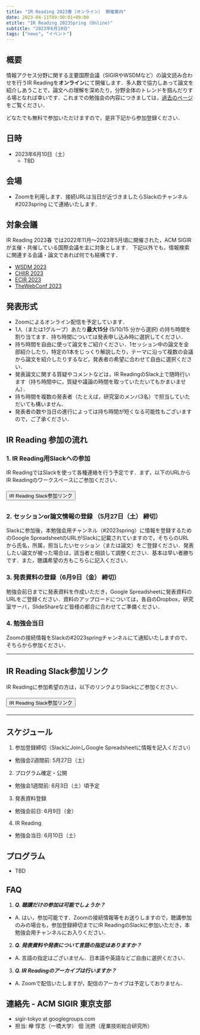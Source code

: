 ```yaml
---
title: "IR Reading 2023春（オンライン） 開催案内"
date: 2023-04-11T09:50:01+09:00
etitle: "IR Reading 2023Spring (Online)"
subtitle: "2023年6月10日"
tags: ["news", "イベント"]
---
```


## 概要
情報アクセス分野に関する主要国際会議（SIGIRやWSDMなど）の論文読み合わせを行うIR Readingを**オンライン**にて開催します．多人数で協力しあって論文を紹介しあうことで，論文への理解を深めたり，分野全体のトレンドを掴んだりする場となれば幸いです．これまでの勉強会の内容につきましては，[過去のページ](https://sigir.jp/post/2022-11-12-irreading_2022fall/)をご覧ください．

どなたでも無料で参加いただけますので，是非下記から参加登録ください．

## 日時
- 2023年6月10日（土）
  - TBD
  <!--
  - 13:00 - 16:45 [プログラム](#program)
  - 参加者数により，開始時刻，終了時刻など変更する予定があります．
  -->

## 会場
- Zoomを利用します．接続URLは当日が近づきましたらSlackのチャンネル #2023spring にて連絡いたします．

## 対象会議
IR Reading 2023春 では2022年11月〜2023年5月頃に開催された，ACM SIGIRが主催・共催している国際会議を主に対象とします．
下記以外でも，情報検索に関連する会議・論文であれば何でも結構です．

<!-- - [CIKM 2021](https://www.cikm2021.org/) -->
- [WSDM 2023](https://www.wsdm-conference.org/2023/)
- [CHIIR 2023](https://sigir.org/chiir2023/)
- [ECIR 2023](https://ecir2023.org/)
- [TheWebConf 2023](https://www2023.thewebconf.org/)

## 発表形式
- Zoomによるオンライン配信を予定しています．
- 1人（または1グループ）あたり**最大15分** (5/10/15 分から選択) の持ち時間を割り当てます．持ち時間については発表申し込み時に選択してください．
- 持ち時間を自由に使って論文をご紹介ください．1セッション中の論文を全部紹介したり，特定の1本をじっくり解説したり，テーマに沿って複数の会議から論文を紹介したりするなど，発表者の希望に合わせて自由に選択ください．
- 発表論文に関する質疑やコメントなどは，IR ReadingのSlack上で随時行います（持ち時間中に，質疑や議論の時間を取っていただいてもかまいません）．
- 持ち時間を複数の発表者（たとえば，研究室のメンバ3名）で担当していただいても構いません．
- 発表者の数や当日の進行によっては持ち時間が短くなる可能性もございますので，ご了承ください．

## IR Reading 参加の流れ

### 1. IR Reading用Slackへの参加
IR ReadingではSlackを使って各種連絡を行う予定です．まず，以下のURLからIR Readingのワークスペースにご参加ください．

<div class="text-center" style="margin-top:20px; margin-bottom:30px">
<a href="https://join.slack.com/t/ir-reading/shared_invite/enQtMzgzOTEwNTIyNjQwLTQ1MTE4NTM3ZmFlZmM5YWIyYjRhMGRiNTNmZTM2ZjVmODEwY2YwMzExNWVjZTc5MDQ2NDA5MWQwNTMyZjUyMTY" target="_blank">
<button type="button" class="btn btn-success btn-lg">
IR Reading Slack参加リンク
</button>
</a>
</div>

### 2. セッションor論文情報の登録 （5月27日（土） 締切）

Slackに参加後，本勉強会用チャンネル（#2023spring）に情報を登録するためのGoogle SpreadsheetのURLがSlackに記載されていますので，そちらのURLから氏名，所属，担当したいセッション（または論文）をご登録ください．発表したい論文が被った場合は，該当者と相談して調整ください．基本は早い者勝ちです．また，聴講希望の方もこちらに記入ください．

### 3. 発表資料の登録（6月9日（金） 締切）

勉強会前日までに発表資料を作成いただき，Google Spreadsheetに発表資料のURLをご登録ください．資料のアップロードについては，各自のDropbox，研究室サーバ，SlideShareなど皆様の都合に合わせてご準備ください．

### 4. 勉強会当日

Zoomの接続情報をSlackの#2023springチャンネルにて通知いたしますので，そちらから参加ください．

---


## IR Reading Slack参加リンク

IR Readingに参加希望の方は，以下のリンクよりSlackにご参加ください．

<div class="text-center" style="margin-top:20px; margin-bottom:20px">
<a href="https://join.slack.com/t/ir-reading/shared_invite/enQtMzgzOTEwNTIyNjQwLTQ1MTE4NTM3ZmFlZmM5YWIyYjRhMGRiNTNmZTM2ZjVmODEwY2YwMzExNWVjZTc5MDQ2NDA5MWQwNTMyZjUyMTY" target="_blank">
<button type="button" class="btn btn-success btn-lg">
IR Reading Slack参加リンク
</button>
</a>
</div>

---

## スケジュール
1. 参加登録締切（SlackにJoinしGoogle Spreadsheetに情報を記入ください）
  - 勉強会2週間前: 5月27日（土）
2. プログラム確定・公開
 - 勉強会1週間前: 6月3日（土）頃予定
3. 発表資料登録
 - 勉強会前日: 6月9日（金）
4. IR Reading
 - 勉強会当日: 6月10日（土）

<span id="program"></span>
## プログラム
- TBD
<!--
 ### セッション1 13:00 - 14:05
<table class="table table-hover table-striped text-left">
 <thead class="thead-light">
   <tr><th scope="col" class="col-md-3">時間</th><th scope="col" class="col-md-6">論文</th><th scope="col" class="col-md-3">発表者</th></tr>
 </thead>
 <tbody>
<tr><td>13:00 - 13:05</td><td>オープニング・趣旨説明</td><td></td></tr>
<tr><td>13:05 - 13:20</td><td>Personalized Transfer of User Preferences for Cross-domain Recommendation (WSDM 2022)</td><td>新田洸平（筑波大学加藤研）</td></tr>
<tr><td>13:20 - 13:35</td><td>Jointly Optimizing Query Encoder and Product Quantization to Improve Retrieval Performance (CIKM 2021)<br>
Learning Discrete Representations via Constrained Clustering for Effective and Efficient Dense Retrieval (WSDM 2022)</td><td>中野優（筑波大学加藤研）</td></tr>
<tr><td>13:35 - 13:45</td><td>Lightweight Composite Re-Ranking for Efficient Keyword Search with BERT（WSDM 2022）</td><td>薄羽 皐太（筑波大学加藤研）</td></tr>
<tr><td>13:45 - 13:55</td><td>Does Search Engine Optimization come along with high-quality content?: A comparison between optimized and non-optimized health-related web pages (CHIIR 2022)</td><td>柳田雄輝（筑波大学加藤研）</td></tr>
<tr><td>13:55 - 14:05</td><td>Global or Local: Constructing Personalized Click Models for Web Search (TheWebConf 2022)</td><td>加藤 誠（筑波大学）</td></tr>
 </tbody>
</table>

&nbsp;
 ### 告知 14:05 - 14:15
 ※ 告知される方は最長2分程度を目処に準備をお願いします
 ### 休憩 14:15 - 14:25
&nbsp;

 ### セッション2 14:20 - 15:20
<table class="table table-hover table-striped text-left">
 <thead class="thead-light">
   <tr><th scope="col" class="col-md-3">時間</th><th scope="col" class="col-md-6">論文</th><th scope="col" class="col-md-3">発表者</th></tr>
 </thead>
 <tbody>
<tr><td>14:25 - 14:35</td><td>The Datasets Dilemma: How Much Do We Really Know About Recommendation Datasets? (WSDM 2022)</td><td>佃 洸摂（産業技術総合研究所）</td></tr>
<tr><td>14:35 - 14:50</td><td>Doubly Robust Off-Policy Evaluation for Ranking Policies under the Cascade Behavior Model (WSDM2022)<br>
 </td><td>清原明加（東京工業大学中田研）</td></tr>
<tr><td>14:50 - 14:55</td><td>Match Your Words! A Study of LexicalMatching in Neural Information Retrieval(ECIR2022)</td><td>飯田　大貴（東京工業大学岡崎研）</td></tr>
<tr><td>14:55 - 15:05</td><td>Offline Retrieval Evaluation Without Evaluation Metrics (SIGIR 2022)<br />
A Flexible Framework for Offline Effectiveness Metrics (SIGIR 2022)</td><td>酒井哲也（早稲田大学）</td></tr>
<tr><td>15:05 - 15:15</td><td>"Improving Graph Collaborative Filtering with Neighborhood-enriched Contrastive Learning" (WWW2022)</td><td>杉山一成（京都大学）</td></tr>
<tr><td>15:15 - 15:25</td><td>Using Web Data to Reveal 22-Year History of Sneaker Designs (WWW 2022)</td><td>栗本真太郎（LINE株式会社）</td></tr>
 </tbody>
</table>

&nbsp;
 ### 休憩 15:25 - 15:35
&nbsp;

 ### セッション3 15:35 - 16:40
<table class="table table-hover table-striped text-left">
 <thead class="thead-light">
   <tr><th scope="col" class="col-md-3">時間</th><th scope="col" class="col-md-6">論文</th><th scope="col" class="col-md-3">発表者</th></tr>
 </thead>
 <tbody>
<tr><td>15:35 - 15:50</td><td>CausCF: Causal Collaborative Filtering for Recommendation Effect Estimation (CIKM 2021)<br>
Towards Unbiased and Robust Causal Ranking for Recommender Systems (WSDM 2022)</td><td>佐藤政寛（富士フイルム株式会社）</td></tr>
<tr><td>15:50 - 16:00</td><td>Searching the Literature: An Analysis of an Exploratory Search Task (CHIIR2022)</td><td>小竹神（工学院大学北山研）</td></tr>
<tr><td>16:00 - 16:05</td><td>FairGAN: GANs-based Fairness-aware Learning for Recommendations with Implicit Feedback (WWW 2022)</td><td>三林 亮太（兵庫県立大学大島研）</td></tr>
<tr><td>16:05 - 16:10</td><td>Attention-Based Vandalism Detection in OpenStreetMap (WWW 2022)</td><td>谷口 明徳（兵庫県立大学大島研）</td></tr>
<tr><td>16:10 - 16:15</td><td>A Multi-task Learning Framework for Product Ranking with BERT (WWW 2022)</td><td>花谷 翔（兵庫県立大学大島研）</td></tr>
<tr><td>16:15 - 16:20</td><td>Featured Snippets and their Influence on Users’ Credibility Judgements (CHIIR 2022)</td><td>大島 裕明（兵庫県立大学大島研）</td></tr>
<tr><td>16:20 - 16:25</td><td>The Dark Side of Relevance: The Effect of Non-Relevant Results on Search Behavior (CHIIR 2022)</td><td>張 雯佳（兵庫県立大学大島研）</td></tr>
<tr><td>16:25 - 16:30</td><td>Learning Multiple Intent Representations for Search Queries (CIKM 2021)</td><td>宮下天祥（青山学院大学）</td></tr>
<tr><td>16:30 - 16:40</td><td>Leveraging Multi-view Inter-passage Interactions for Neural Document Ranking (WSDM2022)</td><td>欅惇志（一橋大学）</td></tr>
<tr><td>16:40 - 16:45</td><td>クロージング</td><td></td></tr>
 </tbody>
</table>
-->

## FAQ

1. ***Q. 聴講だけの参加は可能でしょうか？***  
 - A. はい，参加可能です．Zoomの接続情報等をお送りしますので，聴講参加のみの場合も，参加登録締切までにIR ReadingのSlackに参加いただき，本勉強会用チャンネルにお入りください．

2. ***Q. 発表資料や発表について言語の指定はありますか？***
 - A. 言語の指定はございません．日本語や英語などご自由に選択ください．

3. ***Q. IR Readingのアーカイブは行いますか？***
 - A. Zoomで配信いたしますが，配信のアーカイブは予定しておりません．

## 連絡先 - ACM SIGIR 東京支部
   - sigir-tokyo at googlegroups.com
   - 担当: 欅 惇志（一橋大学） 佃 洸摂（産業技術総合研究所）
